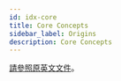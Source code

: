 ```yaml
---
id: idx-core
title: Core Concepts
sidebar_label: Origins
description: Core Concepts
---
```


[請參照原英文文件](../concept)。
